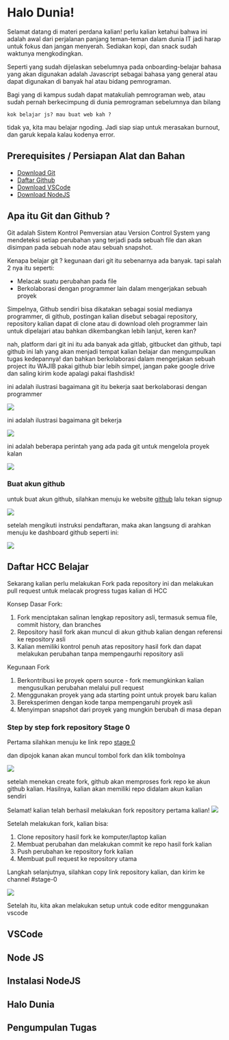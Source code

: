 # Halo Dunia!
Selamat datang di materi perdana kalian! perlu kalian ketahui bahwa ini adalah awal dari perjalanan panjang teman-teman dalam dunia IT jadi harap untuk fokus dan jangan menyerah. Sediakan kopi, dan snack sudah waktunya mengkodingkan.

Seperti yang sudah dijelaskan sebelumnya pada onboarding-belajar bahasa yang akan digunakan adalah Javascript sebagai bahasa yang general atau dapat digunakan di banyak hal atau bidang pemrograman.

Bagi yang di kampus sudah dapat matakuliah pemrograman web, atau sudah pernah berkecimpung di dunia pemrograman sebelumnya dan bilang
 ```
kok belajar js? mau buat web kah ?
 ```

 tidak ya, kita mau belajar ngoding. Jadi siap siap untuk merasakan burnout, dan garuk kepala kalau kodenya error.


## Prerequisites / Persiapan Alat dan Bahan
- <a href="https://git-scm.com/downloads">Download Git</a>  
- <a href="">Daftar Github</a>
- <a href="">Download VSCode </a>
- <a href="">Download NodeJS </a>

## Apa itu Git dan Github ? 
Git adalah Sistem Kontrol Pemversian atau Version Control System yang mendeteksi setiap perubahan yang terjadi pada sebuah file dan akan disimpan pada sebuah node atau sebuah snapshot. 

Kenapa belajar git ? 
kegunaan dari git itu sebenarnya ada banyak. tapi salah 2 nya itu seperti: 
- Melacak suatu perubahan pada file
- Berkolaborasi dengan programmer lain dalam mengerjakan sebuah proyek 

Simpelnya, Github sendiri bisa dikatakan sebagai sosial medianya programmer, di github, postingan kalian disebut sebagai repository, repository kalian dapat di clone atau di download oleh programmer lain untuk dipelajari atau bahkan dikembangkan lebih lanjut, keren kan? 

nah, platform dari git ini itu ada banyak ada gitlab, gitbucket dan github, tapi github ini lah yang akan menjadi tempat kalian belajar dan mengumpulkan tugas kedepannya! dan bahkan berkolaborasi dalam mengerjakan sebuah project itu WAJIB pakai github biar lebih simpel, jangan pake google drive dan saling kirim kode apalagi pakai flashdisk!

ini adalah ilustrasi bagaimana git itu bekerja saat berkolaborasi dengan programmer

<img src="./asset/carakerjagit.webp">

ini adalah ilustrasi bagaimana git bekerja 

<img src="./asset/carakerjagitlagi.jpg">

ini adalah beberapa perintah yang ada pada git untuk mengelola proyek kalan 

<img src="./asset/gitcitsit.webp">

### Buat akun github
untuk buat akun github, silahkan menuju ke website <a href="github.com">github</a> lalu tekan signup 

<img src="./asset/signup.png">

setelah mengikuti instruksi pendaftaran, maka akan langsung di arahkan menuju ke dashboard github seperti ini:

<img src="./asset/dashboard.png">

## Daftar HCC Belajar 
Sekarang kalian perlu melakukan Fork pada repository ini dan melakukan pull request untuk melacak progress tugas kalian di HCC

Konsep Dasar Fork:
1. Fork menciptakan salinan lengkap repository asli, termasuk semua file, commit history, dan branches
2. Repository hasil fork akan muncul di akun github kalian dengan referensi ke repository asli
3. Kalian memiliki kontrol penuh atas repository hasil fork dan dapat melakukan perubahan tanpa mempengaurhi repository asli

Kegunaan Fork
1. Berkontribusi ke proyek opern source - fork memungkinkan kalian mengusulkan perubahan melalui pull request
2. Menggunakan proyek yang ada starting point untuk proyek baru kalian
3. Bereksperimen dengan kode tanpa mempengaruhi proyek asli 
4. Menyimpan snapshot dari proyek yang mungkin berubah di masa depan

### Step by step fork repository Stage 0
Pertama silahkan menuju ke link repo <a href="https://github.com/habibiecodingclub/HCC-Belajar/tree/master/Phase-0">stage 0</a>

dan dipojok kanan akan muncul tombol fork dan klik tombolnya

<img src="./asset/fork1.png">

setelah menekan create fork, github akan memproses fork repo ke akun github kalian. Hasilnya, kalian akan memiliki repo didalam akun kalian sendiri

Selamat! kalian telah berhasil melakukan fork repository pertama kalian!
<img src="./asset/fork2.png">

Setelah melakukan fork, kalian bisa: 
1. Clone repository hasil fork ke komputer/laptop kalian
2. Membuat perubahan dan melakukan commit ke repo hasil fork kalian 
3. Push perubahan ke repository fork kalian
4. Membuat pull request ke repository utama

Langkah selanjutnya, silahkan copy link repository kalian, dan kirim ke channel #stage-0

<img src="./asset/submitrepo.png">

Setelah itu, kita akan melakukan setup untuk code editor menggunakan vscode


## VSCode

## Node JS 

## Instalasi NodeJS

## Halo Dunia 

## Pengumpulan Tugas